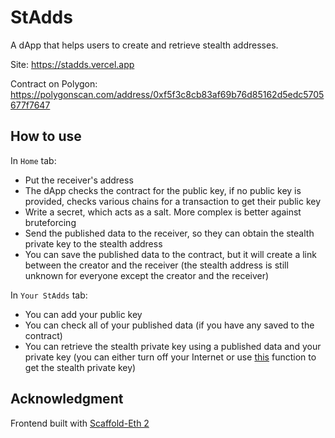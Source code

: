 # StAdds

A dApp that helps users to create and retrieve stealth addresses.

Site: https://stadds.vercel.app

Contract on Polygon: https://polygonscan.com/address/0xf5f3c8cb83af69b76d85162d5edc5705677f7647

## How to use

In `Home` tab:

 - Put the receiver's address
 - The dApp checks the contract for the public key, if no public key is provided, checks various chains for a transaction to get their public key
 - Write a secret, which acts as a salt. More complex is better against bruteforcing
 - Send the published data to the receiver, so they can obtain the stealth private key to the stealth address
 - You can save the published data to the contract, but it will create a link between the creator and the receiver (the stealth address is still unknown for everyone except the creator and the receiver)

In `Your StAdds` tab:

 - You can add your public key
 - You can check all of your published data (if you have any saved to the contract)
 - You can retrieve the stealth private key using a published data and your private key (you can either turn off your Internet or use [this](https://github.com/nzmpi/StAdds/blob/main/packages/hardhat/helper.js#L32) function to get the stealth private key)

## Acknowledgment 

Frontend built with [Scaffold-Eth 2](https://github.com/scaffold-eth/scaffold-eth-2)
